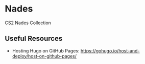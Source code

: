# Nades

CS2 Nades Collection

## Useful Resources

- Hosting Hugo on GitHub Pages: <https://gohugo.io/host-and-deploy/host-on-github-pages/>
